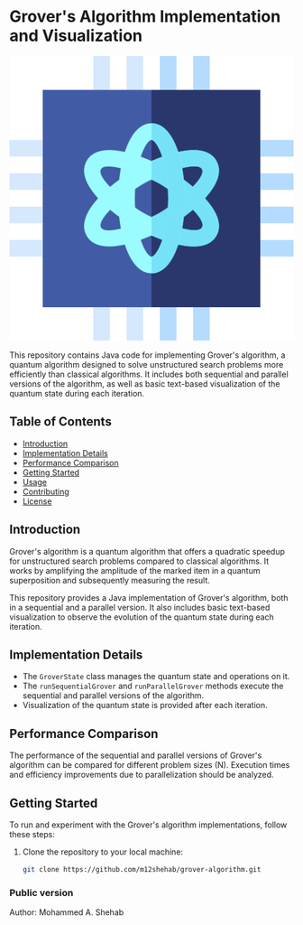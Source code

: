 # Grover's Algorithm Implementation and Visualization

![Grover's Algorithm](Grover_Algorithm.png)

This repository contains Java code for implementing Grover's algorithm, a quantum algorithm designed to solve unstructured search problems more efficiently than classical algorithms. It includes both sequential and parallel versions of the algorithm, as well as basic text-based visualization of the quantum state during each iteration.

## Table of Contents

- [Introduction](#introduction)
- [Implementation Details](#implementation-details)
- [Performance Comparison](#performance-comparison)
- [Getting Started](#getting-started)
- [Usage](#usage)
- [Contributing](#contributing)
- [License](#license)

## Introduction

Grover's algorithm is a quantum algorithm that offers a quadratic speedup for unstructured search problems compared to classical algorithms. It works by amplifying the amplitude of the marked item in a quantum superposition and subsequently measuring the result.

This repository provides a Java implementation of Grover's algorithm, both in a sequential and a parallel version. It also includes basic text-based visualization to observe the evolution of the quantum state during each iteration.

## Implementation Details

- The `GroverState` class manages the quantum state and operations on it.
- The `runSequentialGrover` and `runParallelGrover` methods execute the sequential and parallel versions of the algorithm.
- Visualization of the quantum state is provided after each iteration.

## Performance Comparison

The performance of the sequential and parallel versions of Grover's algorithm can be compared for different problem sizes (N). Execution times and efficiency improvements due to parallelization should be analyzed.

## Getting Started

To run and experiment with the Grover's algorithm implementations, follow these steps:

1. Clone the repository to your local machine:

   ```bash
   git clone https://github.com/m12shehab/grover-algorithm.git
### Public version
Author: Mohammed A. Shehab

